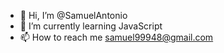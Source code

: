 - 👋 Hi, I’m @SamuelAntonio
- 🌱 I’m currently learning JavaScript
- 📫 How to reach me samuel99948@gmail.com

<!---
SamuelAntonio/SamuelAntonio is a ✨ special ✨ repository because its `README.md` (this file) appears on your GitHub profile.
You can click the Preview link to take a look at your changes.
--->
